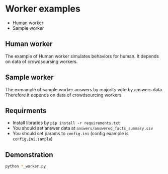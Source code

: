# Worker examples
- Human worker
- Sample worker

## Human worker
The example of Human worker simulates behaviors for human. It depends on data of crowdsoursing workers.

## Sample worker
The exmample of sample worker answers by majority vote by answers data. Therefore it depends on data of crowdsourcing workers.

## Requirments
- Install libraries by `pip install -r requirements.txt`
- You should set answer data at `answers/answered_facts_summary.csv`
- You should set params to `config.ini` (config example is `config.ini.sample`)

## Demonstration
```bash
python *_worker.py
```

